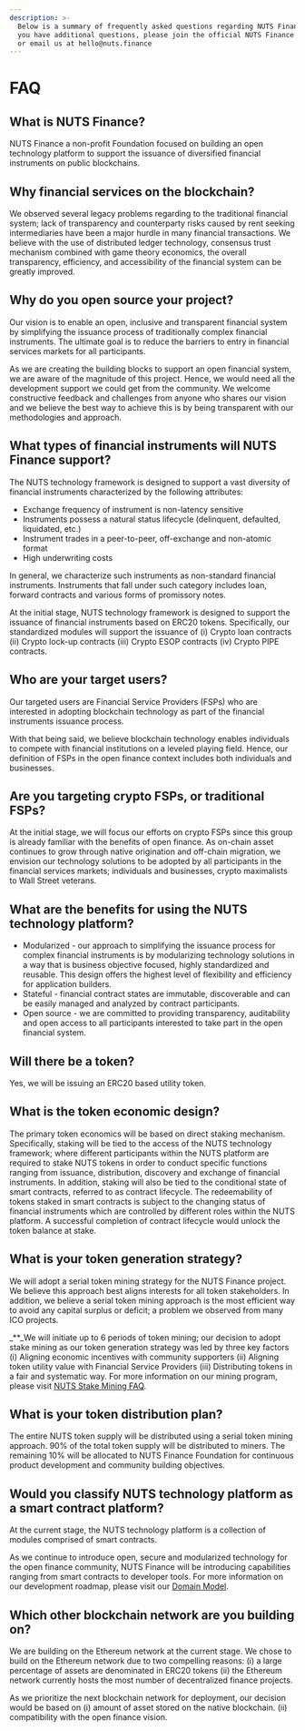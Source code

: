 ```yaml
---
description: >-
  Below is a summary of frequently asked questions regarding NUTS Finance. If
  you have additional questions, please join the official NUTS Finance telegram
  or email us at hello@nuts.finance
---
```


# FAQ

## What is NUTS Finance?

NUTS Finance a non-profit Foundation focused on building an open technology platform to support the issuance of diversified financial instruments on public blockchains.

## Why financial services on the blockchain?

We observed several legacy problems regarding to the traditional financial system; lack of transparency and counterparty risks caused by rent seeking intermediaries have been a major hurdle in many financial transactions. We believe with the use of distributed ledger technology, consensus trust mechanism combined with game theory economics, the overall transparency, efficiency, and accessibility of the financial system can be greatly improved.

## Why do you open source your project?

Our vision is to enable an open, inclusive and transparent financial system by simplifying the issuance process of traditionally complex financial instruments. The ultimate goal is to reduce the barriers to entry in financial services markets for all participants.

As we are creating the building blocks to support an open financial system, we are aware of the magnitude of this project. Hence, we would need all the development support we could get from the community. We welcome constructive feedback and challenges from anyone who shares our vision and we believe the best way to achieve this is by being transparent with our methodologies and approach.

## What types of financial instruments will NUTS Finance support?

The NUTS technology framework is designed to support a vast diversity of financial instruments characterized by the following attributes:

* Exchange frequency of instrument is non-latency sensitive
* Instruments possess a natural status lifecycle \(delinquent, defaulted, liquidated, etc.\)  
* Instrument trades in a peer-to-peer, off-exchange and non-atomic format
* High underwriting costs

In general, we characterize such instruments as non-standard financial instruments. Instruments that fall under such category includes loan, forward contracts and various forms of promissory notes.

At the initial stage, NUTS technology framework is designed to support the issuance of financial instruments based on ERC20 tokens. Specifically, our standardized modules will support the issuance of \(i\) Crypto loan contracts \(ii\) Crypto lock-up contracts \(iii\) Crypto ESOP contracts \(iv\) Crypto PIPE contracts.

## Who are your target users?

Our targeted users are Financial Service Providers \(FSPs\) who are interested in adopting blockchain technology as part of the financial instruments issuance process.

With that being said, we believe blockchain technology enables individuals to compete with financial institutions on a leveled playing field. Hence, our definition of FSPs in the open finance context includes both individuals and businesses.

## Are you targeting crypto FSPs, or traditional FSPs?

At the initial stage, we will focus our efforts on crypto FSPs since this group is already familiar with the benefits of open finance. As on-chain asset continues to grow through native origination and off-chain migration, we envision our technology solutions to be adopted by all participants in the financial services markets; individuals and businesses, crypto maximalists to Wall Street veterans.

## What are the benefits for using the NUTS technology platform?

* Modularized - our approach to simplifying the issuance process for complex financial instruments is by modularizing technology solutions in a way that is business objective focused, highly standardized and reusable. This design offers the highest level of flexibility and efficiency for application builders.   
* Stateful - financial contract states are immutable, discoverable and can be easily managed and analyzed by contract participants.      
* Open source - we are committed to providing transparency, auditability and open access to all participants interested to take part in the open financial system.

## Will there be a token?

Yes, we will be issuing an ERC20 based utility token.

## What is the token economic design?

The primary token economics will be based on direct staking mechanism. Specifically, staking will be tied to the access of the NUTS technology framework; where different participants within the NUTS platform are required to stake NUTS tokens in order to conduct specific functions ranging from issuance, distribution, discovery and exchange of financial instruments. In addition, staking will also be tied to the conditional state of smart contracts, referred to as contract lifecycle. The redeemability of tokens staked in smart contracts is subject to the changing status of financial instruments which are controlled by different roles within the NUTS platform. A successful completion of contract lifecycle would unlock the token balance at stake.

## **What is your token generation strategy?**

We will adopt a serial token mining strategy for the NUTS Finance project. We believe this approach best aligns interests for all token stakeholders. In addition, we believe a serial token mining approach is the most efficient way to avoid any capital surplus or deficit; a problem we observed from many ICO projects.

\_\*\*\_We will initiate up to 6 periods of token mining; our decision to adopt stake mining as our token generation strategy was led by three key factors \(i\) Aligning economic incentives with community supporters \(ii\) Aligning token utility value with Financial Service Providers \(iii\) Distributing tokens in a fair and systematic way. For more information on our mining program, please visit [NUTS Stake Mining FAQ](https://app.gitbook.com/@nutsfinance/s/nuts-stake-mining/dapp/faq).

## **What is your token distribution plan?**

The entire NUTS token supply will be distributed using a serial token mining approach. 90% of the total token supply will be distributed to miners. The remaining 10% will be allocated to NUTS Finance Foundation for continuous product development and community building objectives.

## Would you classify NUTS technology **platform** as a smart contract platform?

At the current stage, the NUTS technology platform is a collection of modules comprised of smart contracts.

As we continue to introduce open, secure and modularized technology for the open finance community, NUTS Finance will be introducing capabilities ranging from smart contracts to developer tools. For more information on our development roadmap, please visit our [Domain Model](../architecture-overview/domain-model.md).

## Which other blockchain network are you building on?

We are building on the Ethereum network at the current stage. We chose to build on the Ethereum network due to two compelling reasons: \(i\) a large percentage of assets are denominated in ERC20 tokens \(ii\) the Ethereum network currently hosts the most number of decentralized finance projects.

As we prioritize the next blockchain network for deployment, our decision would be based on \(i\) amount of asset stored on the native blockchain. \(ii\) compatibility with the open finance vision.

